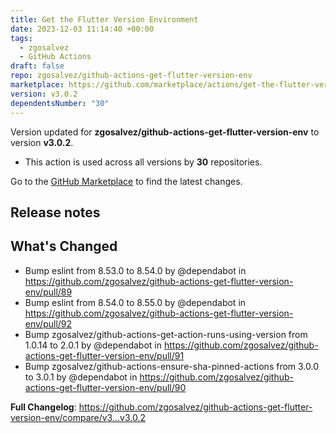 ```yaml
---
title: Get the Flutter Version Environment
date: 2023-12-03 11:14:40 +00:00
tags:
  - zgosalvez
  - GitHub Actions
draft: false
repo: zgosalvez/github-actions-get-flutter-version-env
marketplace: https://github.com/marketplace/actions/get-the-flutter-version-environment
version: v3.0.2
dependentsNumber: "30"
---
```



Version updated for **zgosalvez/github-actions-get-flutter-version-env** to version **v3.0.2**.
- This action is used across all versions by **30** repositories.

Go to the [GitHub Marketplace](https://github.com/marketplace/actions/get-the-flutter-version-environment) to find the latest changes.

## Release notes

## What's Changed
* Bump eslint from 8.53.0 to 8.54.0 by @dependabot in https://github.com/zgosalvez/github-actions-get-flutter-version-env/pull/89
* Bump eslint from 8.54.0 to 8.55.0 by @dependabot in https://github.com/zgosalvez/github-actions-get-flutter-version-env/pull/92
* Bump zgosalvez/github-actions-get-action-runs-using-version from 1.0.14 to 2.0.1 by @dependabot in https://github.com/zgosalvez/github-actions-get-flutter-version-env/pull/91
* Bump zgosalvez/github-actions-ensure-sha-pinned-actions from 3.0.0 to 3.0.1 by @dependabot in https://github.com/zgosalvez/github-actions-get-flutter-version-env/pull/90


**Full Changelog**: https://github.com/zgosalvez/github-actions-get-flutter-version-env/compare/v3...v3.0.2
